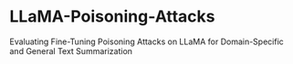 # LLaMA-Poisoning-Attacks
Evaluating Fine-Tuning Poisoning Attacks on LLaMA for Domain-Specific and General Text Summarization
